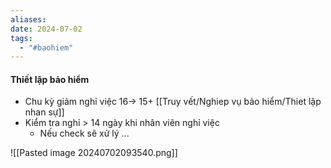```yaml
---
aliases: 
date: 2024-07-02
tags:
  - "#baohiem"
---
```

#### Thiết lập bảo hiểm

- Chu kỳ giảm nghỉ việc 16-> 15+  [[Truy vết/Nghiep vụ bảo hiểm/Thiet lập nhan sự]] 
- Kiểm tra nghỉ > 14 ngày khi nhân viên nghỉ việc
	- Nếu check sẽ xử lý ...

![[Pasted image 20240702093540.png]]